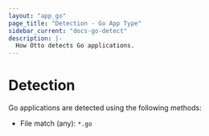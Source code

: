 ```yaml
---
layout: "app_go"
page_title: "Detection - Go App Type"
sidebar_current: "docs-go-detect"
description: |-
  How Otto detects Go applications.
---
```


# Detection

Go applications are detected using the following methods:

  * File match (any): `*.go`

